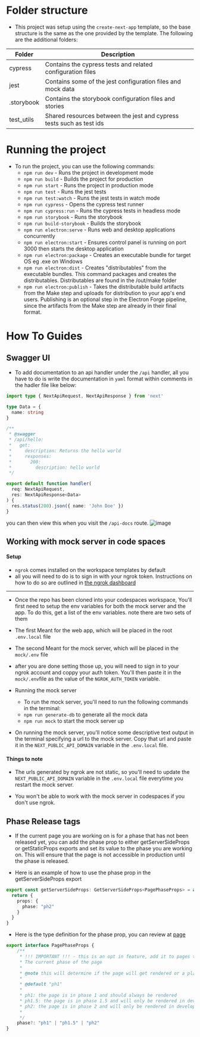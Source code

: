 # Folder structure
- This project was setup using the `create-next-app` template, so the base structure is the same as the one provided by the template. The following are the additional folders:

| Folder | Description |
| ------ | ----------- |
| cypress | Contains the cypress tests and related configuration files |
| jest | Contains some of the jest configuration files and mock data |
| .storybook | Contains the storybook configuration files and stories |
| test_utils | Shared resources between the jest and cypress tests such as test ids|

# Running the project
- To run the project, you can use the following commands:
  - `npm run dev` - Runs the project in development mode
  - `npm run build` - Builds the project for production
  - `npm run start` - Runs the project in production mode
  - `npm run test` - Runs the jest tests
  - `npm run test:watch` - Runs the jest tests in watch mode
  - `npm run cypress` - Opens the cypress test runner
  - `npm run cypress:run` - Runs the cypress tests in headless mode
  - `npm run storybook` - Runs the storybook
  - `npm run build-storybook` - Builds the storybook
  - `npm run electron:serve` - Runs web and desktop applications concurrently
  - `npm run electron:start` - Ensures control panel is running on port 3000 then starts the desktop application
  - `npm run electron:package` - Creates an executable bundle for target OS eg .exe on Windows
  - `npm run electron:dist` - Creates "distributables" from the executable bundles. This command packages and creates the distributables. Distributables are found in the /out/make folder
  - `npm run electron:publish` - Takes the distributable build artifacts from the Make step and uploads for distribution to your app's end users. Publishing is an optional step in the Electron Forge pipeline, since the artifacts from the Make step are already in their final format.


# How To Guides

## Swagger UI
- To add documentation to an api handler under the `/api` handler, all you have to do is write the documentation in `yaml` format within comments in the hadler file like below:
```ts
import type { NextApiRequest, NextApiResponse } from 'next'

type Data = {
  name: string
}

/**
 * @swagger
 * /api/hello:
 *   get:
 *     description: Returns the hello world
 *     responses:
 *       200:
 *         description: hello world
 */

export default function handler(
  req: NextApiRequest,
  res: NextApiResponse<Data>
) {
  res.status(200).json({ name: 'John Doe' })
}

```
you can then view this when you visit the `/api-docs` route.
![image](https://user-images.githubusercontent.com/58218526/203850115-506a0170-edac-4a21-8b52-b9ca4aa6a725.png)


## Working with mock server in code spaces
#### Setup
- ``ngrok`` comes installed on the workspace templates by default
- all you will need to do is to sign in with your ngrok token. Instructions on how to do so are outlined in [the ngrok dashboard](https://dashboard.ngrok.com/get-started/your-authtoken)
-----
- Once the repo has been cloned into your codespaces workspace, You'll first need to setup the env variables for both the mock server and the app. To do this, get a list of the env variables.
note there are two sets of them
- The first
  Meant for the web app, which will be placed in the root `.env.local` file

- The second
  Meant for the mock server, which will be placed in the `mock/.env` file

- after you are done setting those up, you will need to sign in to your ngrok account and coppy your auth token. You'll then paste it in the `mock/.env`file as the value of the `NGROK_AUTH_TOKEN` variable.

- Running the mock server
  - To run the mock server, you'll need to run the following commands in the terminal:
  - `npm run generate-db` to generate all the mock data
  - `npm run mock` to start the mock server up
- On running the mock server, you'll notice some descriptive text output in the terminal specifying a url to the mock server. Copy that url and paste it in the `NEXT_PUBLIC_API_DOMAIN` variable in the `.env.local` file.

#### Things to note
- The urls generated by ngrok are not static, so you'll need to update the `NEXT_PUBLIC_API_DOMAIN` variable in the `.env.local` file everytime you restart the mock server.

- You won't be able to work with the mock server in codespaces if you don't use ngrok.


## Phase Release tags 
- If the current page you are working on is for a phase that has not been released yet, you can add the phase prop to either getServerSideProps or getStaticProps exports and set its value to the phase you are working on. This will ensure that the page is not accessible in production until the phase is released.

- Here is an example of how to use the phase prop in the getServerSideProps export
```ts
export const getServerSideProps: GetServerSideProps<PagePhaseProps> = async () => {
  return {
    props: {
      phase: "ph2"
    }
  }
}
```
- Here is the type definition for the phase prop, you can review at [page](./types/index.ts)

```ts
export interface PagePhaseProps {
    /**
     * !!! IMPORTANT !!! - this is an opt in feature, add it to pages that are in development and should not be released yet, note once a page is ready for release you will need to remove this prop
     * The current phase of the page
     * 
     * @note this will determine if the page will get rendered or a placeholder will be shown
     * 
     * @default "ph1"
     * 
     * ph1: the page is in phase 1 and should always be rendered
     * ph1.5: the page is in phase 1.5 and will only be rendered in development mode until the page is ready for release
     * ph2: the page is in phase 2 and will only be rendered in development mode until the page is ready for release
     * 
     */
    phase?: "ph1" | "ph1.5" | "ph2"
}
```
